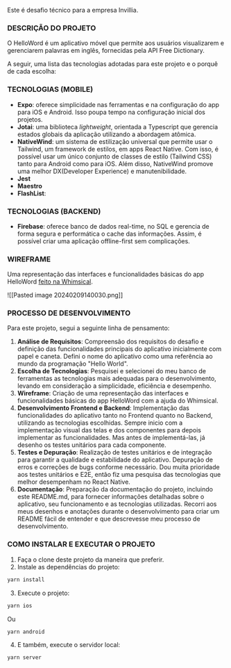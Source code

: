 Este é desafio técnico para a empresa Invillia.

### DESCRIÇÃO DO PROJETO

O HelloWord é um aplicativo móvel que permite aos usuários visualizarem e gerenciarem palavras em inglês, fornecidas pela API Free Dictionary.

A seguir, uma lista das tecnologias adotadas para este projeto e o porquê de cada escolha:

### TECNOLOGIAS (MOBILE)

- **Expo**: oferece simplicidade nas ferramentas e na configuração do app para iOS e Android. Isso poupa tempo na configuração inicial dos projetos.
- **Jotai**: uma biblioteca _lightweight_, orientada a Typescript que gerencia estados globais da aplicação utilizando a abordagem atômica.
- **NativeWind**: um sistema de estilização universal que permite usar o Tailwind, um framework de estilos, em apps React Native. Com isso, é possível usar um único conjunto de classes de estilo (Tailwind CSS) tanto para Android como para iOS. Além disso, NativeWind promove uma melhor DX(Developer Experience) e manutenibilidade.
- **Jest**
- **Maestro**
- **FlashList**:

### TECNOLOGIAS (BACKEND)

- **Firebase**: oferece banco de dados real-time, no SQL e gerencia de forma segura e performática o cache das informações. Assim, é possível criar uma aplicação offline-first sem complicações.

### WIREFRAME

Uma representação das interfaces e funcionalidades básicas do app HelloWord [feito na Whimsical](https://whimsical.com/helloword-EdUUCneCAjg8onnJy3ep8Q).

![[Pasted image 20240209140030.png]]

### PROCESSO DE DESENVOLVIMENTO

Para este projeto, segui a seguinte linha de pensamento:

1. **Análise de Requisitos**: Compreensão dos requisitos do desafio e definição das funcionalidades principais do aplicativo inicialmente com papel e caneta. Defini o nome do aplicativo como uma referência ao mundo da programação "Hello World".
2. **Escolha de Tecnologias**: Pesquisei e selecionei do meu banco de ferramentas as tecnologias mais adequadas para o desenvolvimento, levando em consideração a simplicidade, eficiência e desempenho.
3. **Wireframe**: Criação de uma representação das interfaces e funcionalidades básicas do app HelloWord com a ajuda do Whimsical.
4. **Desenvolvimento Frontend e Backend**: Implementação das funcionalidades do aplicativo tanto no Frontend quanto no Backend, utilizando as tecnologias escolhidas. Sempre inicio com a implementação visual das telas e dos componentes para depois implementar as funcionalidades. Mas antes de implementá-las, já desenho os testes unitários para cada componente.
5. **Testes e Depuração**: Realização de testes unitários e de integração para garantir a qualidade e estabilidade do aplicativo. Depuração de erros e correções de bugs conforme necessário. Dou muita prioridade aos testes unitários e E2E, então fiz uma pesquisa das tecnologias que melhor desempenham no React Native.
6. **Documentação**: Preparação da documentação do projeto, incluindo este README.md, para fornecer informações detalhadas sobre o aplicativo, seu funcionamento e as tecnologias utilizadas. Recorri aos meus desenhos e anotações durante o desenvolvimento para criar um README fácil de entender e que descrevesse meu processo de desenvolvimento.

### COMO INSTALAR E EXECUTAR O PROJETO

1. Faça o clone deste projeto da maneira que preferir.
2. Instale as dependências do projeto:

```bash
yarn install
```

3. Execute o projeto:

```bash
yarn ios
```

Ou

```bash
yarn android
```

4. E também, execute o servidor local:

```bash
yarn server
```
